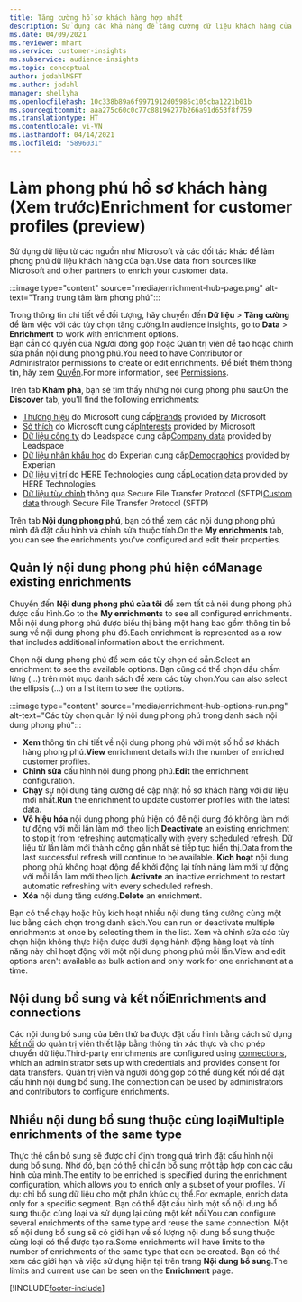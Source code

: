```yaml
---
title: Tăng cường hồ sơ khách hàng hợp nhất
description: Sử dụng các khả năng để tăng cường dữ liệu khách hàng của bạn.
ms.date: 04/09/2021
ms.reviewer: mhart
ms.service: customer-insights
ms.subservice: audience-insights
ms.topic: conceptual
author: jodahlMSFT
ms.author: jodahl
manager: shellyha
ms.openlocfilehash: 10c338b89a6f9971912d05986c105cba1221b01b
ms.sourcegitcommit: aaa275c60c0c77c88196277b266a91d653f8f759
ms.translationtype: HT
ms.contentlocale: vi-VN
ms.lasthandoff: 04/14/2021
ms.locfileid: "5896031"
---
```

# <a name="enrichment-for-customer-profiles-preview"></a><span data-ttu-id="e3e8f-103">Làm phong phú hồ sơ khách hàng (Xem trước)</span><span class="sxs-lookup"><span data-stu-id="e3e8f-103">Enrichment for customer profiles (preview)</span></span>

<span data-ttu-id="e3e8f-104">Sử dụng dữ liệu từ các nguồn như Microsoft và các đối tác khác để làm phong phú dữ liệu khách hàng của bạn.</span><span class="sxs-lookup"><span data-stu-id="e3e8f-104">Use data from sources like Microsoft and other partners to enrich your customer data.</span></span>

:::image type="content" source="media/enrichment-hub-page.png" alt-text="Trang trung tâm làm phong phú":::

<span data-ttu-id="e3e8f-106">Trong thông tin chi tiết về đối tượng, hãy chuyển đến **Dữ liệu** > **Tăng cường** để làm việc với các tùy chọn tăng cường.</span><span class="sxs-lookup"><span data-stu-id="e3e8f-106">In audience insights, go to **Data** > **Enrichment** to work with enrichment options.</span></span>    
<span data-ttu-id="e3e8f-107">Bạn cần có quyền của Người đóng góp hoặc Quản trị viên để tạo hoặc chỉnh sửa phần nội dung phong phú.</span><span class="sxs-lookup"><span data-stu-id="e3e8f-107">You need to have Contributor or Administrator permissions to create or edit enrichments.</span></span> <span data-ttu-id="e3e8f-108">Để biết thêm thông tin, hãy xem [Quyền](permissions.md).</span><span class="sxs-lookup"><span data-stu-id="e3e8f-108">For more information, see [Permissions](permissions.md).</span></span>

<span data-ttu-id="e3e8f-109">Trên tab **Khám phá**, bạn sẽ tìm thấy những nội dung phong phú sau:</span><span class="sxs-lookup"><span data-stu-id="e3e8f-109">On the **Discover** tab, you'll find the following enrichments:</span></span>

- <span data-ttu-id="e3e8f-110">[Thương hiệu](enrichment-microsoft.md) do Microsoft cung cấp</span><span class="sxs-lookup"><span data-stu-id="e3e8f-110">[Brands](enrichment-microsoft.md) provided by Microsoft</span></span>
- <span data-ttu-id="e3e8f-111">[Sở thích](enrichment-microsoft.md) do Microsoft cung cấp</span><span class="sxs-lookup"><span data-stu-id="e3e8f-111">[Interests](enrichment-microsoft.md) provided by Microsoft</span></span>
- <span data-ttu-id="e3e8f-112">[Dữ liệu công ty](enrichment-leadspace.md) do Leadspace cung cấp</span><span class="sxs-lookup"><span data-stu-id="e3e8f-112">[Company data](enrichment-leadspace.md) provided by Leadspace</span></span>
- <span data-ttu-id="e3e8f-113">[Dữ liệu nhân khẩu học](enrichment-experian.md) do Experian cung cấp</span><span class="sxs-lookup"><span data-stu-id="e3e8f-113">[Demographics](enrichment-experian.md) provided by Experian</span></span>
- <span data-ttu-id="e3e8f-114">[Dữ liệu vị trí](enrichment-here.md) do HERE Technologies cung cấp</span><span class="sxs-lookup"><span data-stu-id="e3e8f-114">[Location data](enrichment-here.md) provided by HERE Technologies</span></span>
- <span data-ttu-id="e3e8f-115">[Dữ liệu tùy chỉnh](enrichment-SFTP-custom-import.md) thông qua Secure File Transfer Protocol (SFTP)</span><span class="sxs-lookup"><span data-stu-id="e3e8f-115">[Custom data](enrichment-SFTP-custom-import.md) through Secure File Transfer Protocol (SFTP)</span></span>

<span data-ttu-id="e3e8f-116">Trên tab **Nội dung phong phú**, bạn có thể xem các nội dung phong phú mình đã đặt cấu hình và chỉnh sửa thuộc tính.</span><span class="sxs-lookup"><span data-stu-id="e3e8f-116">On the **My enrichments** tab, you can see the enrichments you've configured and edit their properties.</span></span>

## <a name="manage-existing-enrichments"></a><span data-ttu-id="e3e8f-117">Quản lý nội dung phong phú hiện có</span><span class="sxs-lookup"><span data-stu-id="e3e8f-117">Manage existing enrichments</span></span>

<span data-ttu-id="e3e8f-118">Chuyển đến **Nội dung phong phú của tôi** để xem tất cả nội dung phong phú được cấu hình.</span><span class="sxs-lookup"><span data-stu-id="e3e8f-118">Go to the **My enrichments** to see all configured enrichments.</span></span> <span data-ttu-id="e3e8f-119">Mỗi nội dung phong phú được biểu thị bằng một hàng bao gồm thông tin bổ sung về nội dung phong phú đó.</span><span class="sxs-lookup"><span data-stu-id="e3e8f-119">Each enrichment is represented as a row that includes additional information about the enrichment.</span></span>

<span data-ttu-id="e3e8f-120">Chọn nội dung phong phú để xem các tùy chọn có sẵn.</span><span class="sxs-lookup"><span data-stu-id="e3e8f-120">Select an enrichment to see the available options.</span></span> <span data-ttu-id="e3e8f-121">Bạn cũng có thể chọn dấu chấm lửng (...) trên một mục danh sách để xem các tùy chọn.</span><span class="sxs-lookup"><span data-stu-id="e3e8f-121">You can also select the ellipsis (...) on a list item to see the options.</span></span>

:::image type="content" source="media/enrichment-hub-options-run.png" alt-text="Các tùy chọn quản lý nội dung phong phú trong danh sách nội dung phong phú":::

- <span data-ttu-id="e3e8f-123">**Xem** thông tin chi tiết về nội dung phong phú với một số hồ sơ khách hàng phong phú.</span><span class="sxs-lookup"><span data-stu-id="e3e8f-123">**View** enrichment details with the number of enriched customer profiles.</span></span>
- <span data-ttu-id="e3e8f-124">**Chỉnh sửa** cấu hình nội dung phong phú.</span><span class="sxs-lookup"><span data-stu-id="e3e8f-124">**Edit** the enrichment configuration.</span></span>
- <span data-ttu-id="e3e8f-125">**Chạy** sự nội dung tăng cường để cập nhật hồ sơ khách hàng với dữ liệu mới nhất.</span><span class="sxs-lookup"><span data-stu-id="e3e8f-125">**Run** the enrichment to update customer profiles with the latest data.</span></span>
- <span data-ttu-id="e3e8f-126">**Vô hiệu hóa** nội dung phong phú hiện có để nội dung đó không làm mới tự động với mỗi lần làm mới theo lịch.</span><span class="sxs-lookup"><span data-stu-id="e3e8f-126">**Deactivate** an existing enrichment to stop it from refreshing automatically with every scheduled refresh.</span></span> <span data-ttu-id="e3e8f-127">Dữ liệu từ lần làm mới thành công gần nhất sẽ tiếp tục hiển thị.</span><span class="sxs-lookup"><span data-stu-id="e3e8f-127">Data from the last successful refresh will continue to be available.</span></span> <span data-ttu-id="e3e8f-128">**Kích hoạt** nội dung phong phú không hoạt động để khởi động lại tính năng làm mới tự động với mỗi lần làm mới theo lịch.</span><span class="sxs-lookup"><span data-stu-id="e3e8f-128">**Activate** an inactive enrichment to restart automatic refreshing with every scheduled refresh.</span></span>
- <span data-ttu-id="e3e8f-129">**Xóa** nội dung tăng cường.</span><span class="sxs-lookup"><span data-stu-id="e3e8f-129">**Delete** an enrichment.</span></span>

<span data-ttu-id="e3e8f-130">Bạn có thể chạy hoặc hủy kích hoạt nhiều nội dung tăng cường cùng một lúc bằng cách chọn trong danh sách.</span><span class="sxs-lookup"><span data-stu-id="e3e8f-130">You can run or deactivate multiple enrichments at once by selecting them in the list.</span></span> <span data-ttu-id="e3e8f-131">Xem và chỉnh sửa các tùy chọn hiện không thực hiện được dưới dạng hành động hàng loạt và tính năng này chỉ hoạt động với một nội dung phong phú mỗi lần.</span><span class="sxs-lookup"><span data-stu-id="e3e8f-131">View and edit options aren't available as bulk action and only work for one enrichment at a time.</span></span>

## <a name="enrichments-and-connections"></a><span data-ttu-id="e3e8f-132">Nội dung bổ sung và kết nối</span><span class="sxs-lookup"><span data-stu-id="e3e8f-132">Enrichments and connections</span></span>

<span data-ttu-id="e3e8f-133">Các nội dung bổ sung của bên thứ ba được đặt cấu hình bằng cách sử dụng [kết nối](connections.md) do quản trị viên thiết lập bằng thông tin xác thực và cho phép chuyển dữ liệu.</span><span class="sxs-lookup"><span data-stu-id="e3e8f-133">Third-party enrichments are configured using [connections](connections.md), which an administrator sets up with credentials and provides consent for data transfers.</span></span> <span data-ttu-id="e3e8f-134">Quản trị viên và người đóng góp có thể dùng kết nối để đặt cấu hình nội dung bổ sung.</span><span class="sxs-lookup"><span data-stu-id="e3e8f-134">The connection can be used by administrators and contributors to configure enrichments.</span></span>  

## <a name="multiple-enrichments-of-the-same-type"></a><span data-ttu-id="e3e8f-135">Nhiều nội dung bổ sung thuộc cùng loại</span><span class="sxs-lookup"><span data-stu-id="e3e8f-135">Multiple enrichments of the same type</span></span>

<span data-ttu-id="e3e8f-136">Thực thể cần bổ sung sẽ được chỉ định trong quá trình đặt cấu hình nội dung bổ sung. Nhờ đó, bạn có thể chỉ cần bổ sung một tập hợp con các cấu hình của mình.</span><span class="sxs-lookup"><span data-stu-id="e3e8f-136">The entity to be enriched is specified during the enrichment configuration, which allows you to enrich only a subset of your profiles.</span></span> <span data-ttu-id="e3e8f-137">Ví dụ: chỉ bổ sung dữ liệu cho một phân khúc cụ thể.</span><span class="sxs-lookup"><span data-stu-id="e3e8f-137">For exmaple, enrich data only for a specific segment.</span></span> <span data-ttu-id="e3e8f-138">Bạn có thể đặt cấu hình một số nội dung bổ sung thuộc cùng loại và sử dụng lại cùng một kết nối.</span><span class="sxs-lookup"><span data-stu-id="e3e8f-138">You can configure several enrichments of the same type and reuse the same connection.</span></span> <span data-ttu-id="e3e8f-139">Một số nội dung bổ sung sẽ có giới hạn về số lượng nội dung bổ sung thuộc cùng loại có thể được tạo ra.</span><span class="sxs-lookup"><span data-stu-id="e3e8f-139">Some enrichments will have limits to the number of enrichments of the same type that can be created.</span></span> <span data-ttu-id="e3e8f-140">Bạn có thể xem các giới hạn và việc sử dụng hiện tại trên trang **Nội dung bổ sung**.</span><span class="sxs-lookup"><span data-stu-id="e3e8f-140">The limits and current use can be seen on the **Enrichment** page.</span></span>

[!INCLUDE[footer-include](../includes/footer-banner.md)]
